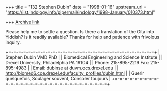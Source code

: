 +++
title = "132 Stephen Dubin"
date = "1998-01-16"
upstream_url = "https://list.indology.info/pipermail/indology/1998-January/010373.html"

+++
[Archive link](https://list.indology.info/pipermail/indology/1998-January/010373.html)

Please help me to settle a question.  Is there a translation of the
Gita into Yiddish?  Is it readily available?  Thanks for help
and patience with frivolous inquiry.

 +=-=-=-=-=-=-=-=-=-=-=-=-=-=-=-=-=-=-=-=-=-=-=-=-=-=-=-=-=-=+
 |                 Stephen Dubin VMD PhD                     |
 |     Biomedical Engineering and Science Institute          |
 |     Drexel University,  Philadelphia  PA  19104           |
 |       Phone: 215-895-2219   Fax: 215-895-4983             |
 |         Email: dubinse at duvm.ocs.drexel.edu                |
 | http://biomed6.coe.drexel.edu/faculty_profiles/dubin.html |
 |  Guerir quelquefois, Soulager souvent, Consoler toujours  |
 +=-=-=-=-=-=-=-=-=-=-=-=-=-=-=-=-=-=-=-=-=-=-=-=-=-=-=-=-=-=+



